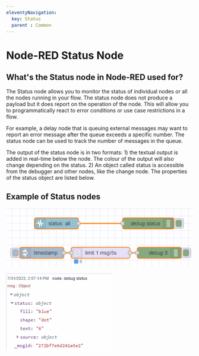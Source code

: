 ```yaml
---
eleventyNavigation:
  key: Status
  parent : Common
---
```


# Node-RED Status Node

## What's the Status node in Node-RED used for?
The Status node allows you to monitor the status of individual nodes or all the nodes running in your flow. The status node does not produce a payload but it does report on the operation of the node. This will allow you to programmatically react to error conditions or use case restrictions in a flow.

For example, a delay node that is queuing external messages may want to report an error message after the queue exceeds a specific number. The status node can be used to track the number of messages in the queue.

The output of the status node is in two formats: 1) the textual output is added in real-time below the node. The colour of the output will also change depending on the status. 2) An object called status is accessible from the debugger and other nodes, like the change node.  The properties of the status object are listed below.

## Example of Status nodes

![Delay Node with Status Node](../images/status-node.png)

![Debug output of Status Node](../images/status-node-output.png)

